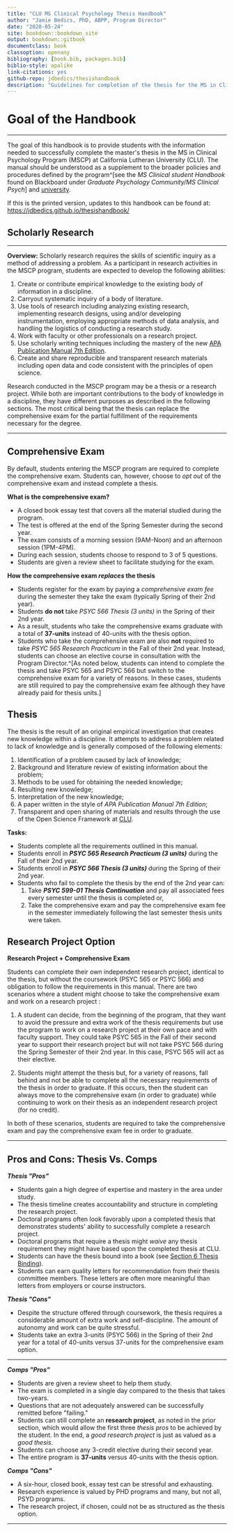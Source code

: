 ```yaml
--- 
title: "CLU MS Clinical Psychology Thesis Handbook"
author: "Jamie Bedics, PhD, ABPP, Program Director"
date: "2020-05-24"
site: bookdown::bookdown_site
output: bookdown::gitbook
documentclass: book
classoption: openany
bibliography: [book.bib, packages.bib]
biblio-style: apalike
link-citations: yes
github-repo: jdbedics/thesishandbook
description: "Guidelines for completion of the thesis for the MS in Clinical Psychology Program at CLU."
---
```


# Goal of the Handbook

___

The goal of this handbook is to provide students with the information needed to successfully complete the master's thesis in the MS in Clinical Psychology Program (MSCP) at California Lutheran University (CLU). The manual should be understood as a supplement to the broader policies and procedures defined by the program^[see the _MS Clinical student Handbook_ found on Blackboard under _Graduate Psychology Community/MS Clinical Psych_] and [university](https://www.callutheran.edu/students/student-conduct/student-handbook.html). 

If this is the printed version, updates to this handbook can be found at: https://jdbedics.github.io/thesishandbook/


## Scholarly Research

___

**Overview:** Scholarly research requires the skills of scientific inquiry as a method of addressing a problem. As a participant in research activities in the MSCP program, students are expected to develop the following abilities:

  1. Create or contribute empirical knowledge to the existing body of information in a discipline.
  2. Carryout systematic inquiry of a body of literature.
  3. Use tools of research including analyzing existing research, implementing research designs, using and/or developing instrumentation, employing appropriate methods of data analysis, and handling the logistics of conducting a research study.
  4. Work with faculty or other professionals on a research project.
  5. Use scholarly writing techniques including the mastery of the new [APA Publication Manual 7th Edition](https://apastyle.apa.org/products/publication-manual-7th-edition/).
  6. Create and share reproducible and transparent research materials including open data and code consistent with the principles of open science. 

Research conducted in the MSCP program may be a thesis or a research project. While both are important contributions to the body of knowledge in a discipline, they have different purposes as described in the following sections.  The most critical being that the thesis can replace the comprehensive exam for the partial fulfillment of the requirements necessary for the degree.


___

## Comprehensive Exam


By default, students entering the MSCP program are required to complete the comprehensive exam.  Students can, however, choose to _opt out_ of the comprehensive exam and instead complete a thesis.

**What is the comprehensive exam?**

  * A closed book essay test that covers all the material studied during the program.  
  * The test is offered at the end of the Spring Semester during the second year. 
  * The exam consists of a morning session (9AM-Noon) and an afternoon session (1PM-4PM).
  * During each session, students choose to respond to 3 of 5 questions.
  * Students are given a review sheet to facilitate studying for the exam. 
  
  
**How the comprehensive exam *replaces* the thesis**
    
  * Students register for the exam by paying a *comprehensive exam fee* during the semester they take the exam (typically Spring of their 2nd year).
  * Students **do not** take *PSYC 566 Thesis (3 units)* in the Spring of their 2nd year.  
  * As a result, students who take the comprehensive exams graduate with a total of **37-units** 
    instead of 40-units with the thesis option.
  * Students who take the comprehensive exam are also **not** required to take *PSYC 565 Research Practicum* in the Fall of their 2nd year.  Instead, students can choose an elective course in consultation with the Program Director.^[As noted below, students can intend to complete the thesis and take PSYC 565 and PSYC 566 but switch to the comprehensive exam for a variety of reasons.  In these cases, students are still required to pay the comprehensive exam fee although they have already paid for thesis units.] 




## Thesis

The thesis is the result of an original empirical investigation that creates new knowledge within a discipline. It attempts to address a problem related to lack of knowledge and is generally composed of the following elements:

  1. Identification of a problem caused by lack of knowledge;
  2. Background and literature review of existing information about the problem; 
  3. Methods to be used for obtaining the needed knowledge;
  4. Resulting new knowledge;
  5. Interpretation of the new knowledge;
  6. A paper written in the style of _APA Publication Manual 7th Edition_;
  6. Transparent and open sharing of materials and results through the use of the Open Science Framework at [CLU](https://accounts.osf.io/login?campaign=institution&service=https%3A%2F%2Fosf.io%2Flogin%2F%3Fnext%3Dhttps%253A%252F%252Fosf.io%252F).

**Tasks:**

  * Students complete all the requirements outlined in this manual.
  * Students enroll in ***PSYC 565 Research Practicum (3 units)*** during the Fall of their 2nd year.
  * Students enroll in ***PSYC 566 Thesis (3 units)*** during the Spring of their 2nd year.
  * Students who fail to complete the thesis by the end of the 2nd year can:
    1. Take ***PSYC 599-01 Thesis Continuation*** and pay all associated fees every semester until the thesis is completed or,
    2. Take the comprehensive exam and pay the comprehensive exam fee in the semester immediately following the last semester thesis units were taken. 



## Research Project Option

**Research Project + Comprehensive Exam** 

Students can complete their own independent research project, identical to the thesis, but without the coursework (PSYC 565 or PSYC 566) and obligation to follow the requirements in this manual.  There are two scenarios where a student might choose to take the comprehensive exam and work on a research project :

  1. A student can decide, from the beginning of the program, that they want to avoid the pressure and extra work of the thesis requirements but use the program to work on a research project at their own pace and with faculty support.  They could take PSYC 565 in the Fall of their second year to support their research project but will not take PSYC 566 during the Spring Semester of their 2nd year.  In this case, PSYC 565 will act as their elective. 
  
  2. Students might attempt the thesis but, for a variety of reasons, fall behind and not be able to complete all the necessary requirements of the thesis in order to graduate. If this occurs, then the student can always move to the comprehensive exam (in order to graduate) while continuing to work on their thesis as an independent research project (for no credit).  
    
In both of these scenarios, students are required to take the comprehensive exam and pay the comprehensive exam fee in order to graduate.  

___

## Pros and Cons: Thesis Vs. Comps

***Thesis "Pros"***
  
  * Students gain a high degree of expertise and mastery in the area under study.
  * The thesis timeline creates accountability and structure in completing the research project.
  * Doctoral programs often look favorably upon a completed thesis that demonstrates students' ability to successfully complete a research project.
  * Doctoral programs that require a thesis might *waive* any thesis requirement they might have based upon the completed thesis at CLU.
  * Students can have the thesis bound into a book (see [Section 6 Thesis Binding](#binding)).
  * Students can earn quality letters for recommendation from their thesis committee members. These letters are often more meaningful than letters from employers or course instructors. 

***Thesis "Cons"***
  
  * Despite the structure offered through coursework, the thesis requires a considerable amount of extra work and self-discipline. The amount of autonomy and work can be quite stressful.
  * Students take an extra 3-units (PSYC 566) in the Spring of their 2nd year for a total of 40-units versus 37-units for the comprehensive exam option. 

___

  
***Comps "Pros"***
  
  * Students are given a review sheet to help them study.
  * The exam is completed in a single day compared to the thesis that takes two-years.
  * Questions that are not adequately answered can be successfully remitted before "failing."
  * Students can still complete an **research project**, as noted in the prior section, which would allow the first three *thesis pros* to be achieved by the student.  In the end, a _good research project_ is just as valued as a _good thesis_. 
  * Students can choose any 3-credit elective during their second year.
  * The entire program is **37-units** versus 40-units with the thesis option.
  
***Comps "Cons"***
 
  * A six-hour, closed book, essay test can be stressful and exhausting.
  * Research experience is valued by PHD programs and many, but not all, PSYD programs.
  * The research project, if chosen, could not be as structured as the thesis option.
  
___

